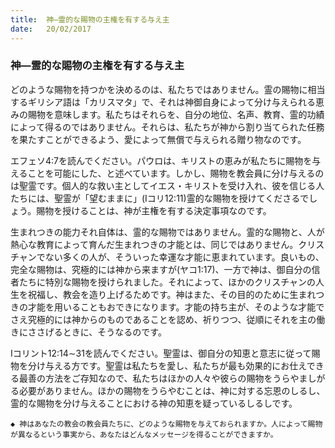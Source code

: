 ```yaml
---
title:  神―霊的な賜物の主権を有する与え主
date:   20/02/2017
---
```


### 神―霊的な賜物の主権を有する与え主

どのような賜物を持つかを決めるのは、私たちではありません。霊の賜物に相当するギリシア語は「カリスマタ」で、それは神御自身によって分け与えられる恵みの賜物を意味します。私たちはそれらを、自分の地位、名声、教育、霊的功績によって得るのではありません。それらは、私たちが神から割り当てられた任務を果たすことができるよう、愛によって無償で与えられる贈り物なのです。

エフェソ4:7を読んでください。パウロは、キリストの恵みが私たちに賜物を与えることを可能にした、と述べています。しかし、賜物を教会員に分け与えるのは聖霊です。個人的な救い主としてイエス・キリストを受け入れ、彼を信じる人たちには、聖霊が「望むままに」(Iコリ12:11)霊的な賜物を授けてくださるでしょう。賜物を授けることは、神が主権を有する決定事項なのです。

生まれつきの能力それ自体は、霊的な賜物ではありません。霊的な賜物と、人が熱心な教育によって育んだ生まれつきの才能とは、同じではありません。クリスチャンでない多くの人が、そういった幸運な才能に恵まれています。良いもの、完全な賜物は、究極的には神から来ますが(ヤコ1:17)、一方で神は、御自分の信者たちに特別な賜物を授けられました。それによって、ほかのクリスチャンの人生を祝福し、教会を造り上げるためです。神はまた、その目的のために生まれつきの才能を用いることもおできになります。才能の持ち主が、そのような才能でさえ究極的には神からのものであることを認め、祈りつつ、従順にそれを主の働きにささげるときに、そうなるのです。

Iコリント12:14∼31を読んでください。聖霊は、御自分の知恵と意志に従って賜物を分け与える方です。聖霊は私たちを愛し、私たちが最も効果的にお仕えできる最善の方法をご存知なので、私たちはほかの人々や彼らの賜物をうらやましがる必要がありません。ほかの賜物をうらやむことは、神に対する忘恩のしるし、霊的な賜物を分け与えることにおける神の知恵を疑っているしるしです。

`◆ 神はあなたの教会の教会員たちに、どのような賜物を与えておられますか。人によって賜物が異なるという事実から、あなたはどんなメッセージを得ることができますか。`
